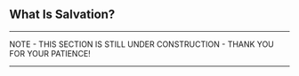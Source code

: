 ## What Is Salvation?
___

NOTE - THIS SECTION IS STILL UNDER CONSTRUCTION - THANK YOU FOR YOUR PATIENCE!
___

